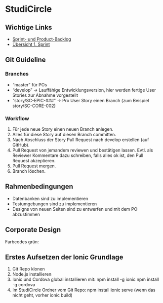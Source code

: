 # StudiCircle

## Wichtige Links

- [Sprint- und Product-Backlog](https://docs.google.com/spreadsheets/d/1YCvQa_m60D70OW_NKOWodGU-s6tj3FHdgRDIcPds1GU/)
- [Übersicht 1. Sprint](https://drive.google.com/file/d/1ujw161Y97WQo8EW02hdNSwXAGiTV3paX/view?usp=sharing)

## Git Guideline

### Branches

- “master” für POs
- “develop” -> Lauffähige Entwicklungsversion, hier werden fertige User Stories zur Abnahme vorgestellt
- “story/SC-EPIC-###” -> Pro User Story einen Branch
(zum Beispiel story/SC-CORE-002)

### Workflow

1. Für jede neue Story einen neuen Branch anlegen.
2. Alles für diese Story auf diesen Branch committen.
3. Nach Abschluss der Story Pull Request nach develop erstellen (auf GitHub).
4. Pull Request von jemandem reviewen und bestätigen lassen. Evtl. als Reviewer Kommentare dazu schreiben, falls alles ok ist, den Pull Request akzeptieren.
5. Pull Request mergen.
6. Branch löschen.

## Rahmenbedingungen

- Datenbanken sind zu implementieren
- Testumgebungen sind zu implementieren
- Designs von neuen Seiten sind zu entwerfen und mit dem PO abzustimmen

## Corporate Design
Farbcodes
grün: 

## Erstes Aufsetzen der Ionic Grundlage

1. Git Repo klonen
2. Node.js installieren
3. Ionic und Cordova global installieren mit:
    npm install -g ionic
    npm install -g cordova
4. Im StudiCircle Ordner vom Git Repo:
    npm install
    ionic serve (wenn das nicht geht, vorher ionic build)






